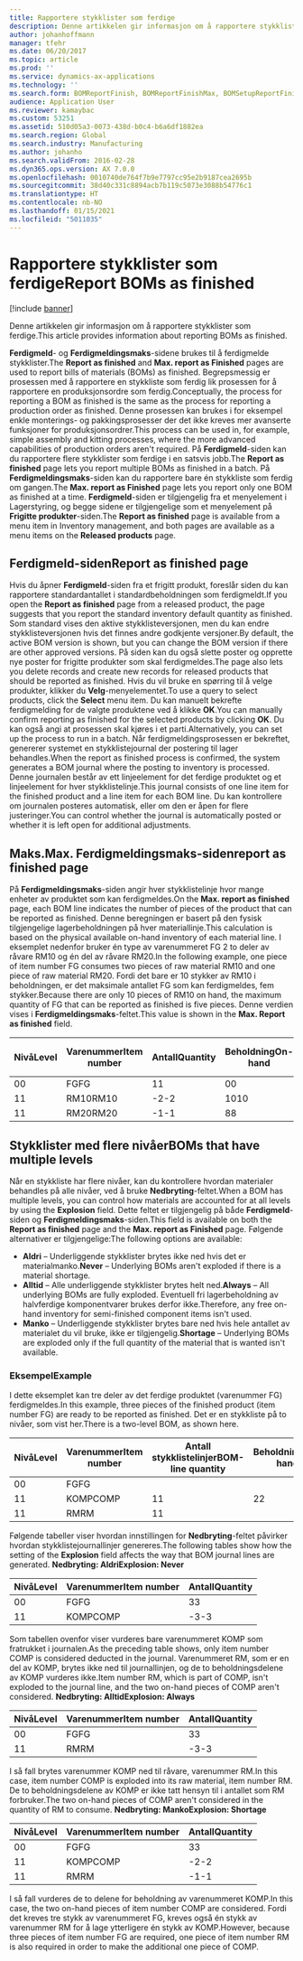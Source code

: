 ```yaml
---
title: Rapportere stykklister som ferdige
description: Denne artikkelen gir informasjon om å rapportere stykklister som ferdige.
author: johanhoffmann
manager: tfehr
ms.date: 06/20/2017
ms.topic: article
ms.prod: ''
ms.service: dynamics-ax-applications
ms.technology: ''
ms.search.form: BOMReportFinish, BOMReportFinishMax, BOMSetupReportFinish
audience: Application User
ms.reviewer: kamaybac
ms.custom: 53251
ms.assetid: 510d05a3-0073-438d-b0c4-b6a6df1882ea
ms.search.region: Global
ms.search.industry: Manufacturing
ms.author: johanho
ms.search.validFrom: 2016-02-28
ms.dyn365.ops.version: AX 7.0.0
ms.openlocfilehash: 0010740de764f7b9e7797cc95e2b9187cea2695b
ms.sourcegitcommit: 38d40c331c8894acb7b119c5073e3088b54776c1
ms.translationtype: HT
ms.contentlocale: nb-NO
ms.lasthandoff: 01/15/2021
ms.locfileid: "5011035"
---
```

# <a name="report-boms-as-finished"></a><span data-ttu-id="de741-103">Rapportere stykklister som ferdige</span><span class="sxs-lookup"><span data-stu-id="de741-103">Report BOMs as finished</span></span>

[!include [banner](../includes/banner.md)]

<span data-ttu-id="de741-104">Denne artikkelen gir informasjon om å rapportere stykklister som ferdige.</span><span class="sxs-lookup"><span data-stu-id="de741-104">This article provides information about reporting BOMs as finished.</span></span>

<span data-ttu-id="de741-105">**Ferdigmeld**- og **Ferdigmeldingsmaks**-sidene brukes til å ferdigmelde stykklister.</span><span class="sxs-lookup"><span data-stu-id="de741-105">The **Report as finished** and **Max. report as Finished** pages are used to report bills of materials (BOMs) as finished.</span></span> <span data-ttu-id="de741-106">Begrepsmessig er prosessen med å rapportere en stykkliste som ferdig lik prosessen for å rapportere en produksjonsordre som ferdig.</span><span class="sxs-lookup"><span data-stu-id="de741-106">Conceptually, the process for reporting a BOM as finished is the same as the process for reporting a production order as finished.</span></span> <span data-ttu-id="de741-107">Denne prosessen kan brukes i for eksempel enkle monterings- og pakkingsprosesser der det ikke kreves mer avanserte funksjoner for produksjonsordrer.</span><span class="sxs-lookup"><span data-stu-id="de741-107">This process can be used in, for example, simple assembly and kitting processes, where the more advanced capabilities of production orders aren't required.</span></span> <span data-ttu-id="de741-108">På **Ferdigmeld**-siden kan du rapportere flere stykklister som ferdige i en satsvis jobb.</span><span class="sxs-lookup"><span data-stu-id="de741-108">The **Report as finished** page lets you report multiple BOMs as finished in a batch.</span></span> <span data-ttu-id="de741-109">På **Ferdigmeldingsmaks**-siden kan du rapportere bare én stykkliste som ferdig om gangen.</span><span class="sxs-lookup"><span data-stu-id="de741-109">The **Max. report as Finished** page lets you report only one BOM as finished at a time.</span></span> <span data-ttu-id="de741-110">**Ferdigmeld**-siden er tilgjengelig fra et menyelement i Lagerstyring, og begge sidene er tilgjengelige som et menyelement på **Frigitte produkter**-siden.</span><span class="sxs-lookup"><span data-stu-id="de741-110">The **Report as finished** page is available from a menu item in Inventory management, and both pages are available as a menu items on the **Released products** page.</span></span>

## <a name="report-as-finished-page"></a><span data-ttu-id="de741-111">Ferdigmeld-siden</span><span class="sxs-lookup"><span data-stu-id="de741-111">Report as finished page</span></span>
<span data-ttu-id="de741-112">Hvis du åpner **Ferdigmeld**-siden fra et frigitt produkt, foreslår siden du kan rapportere standardantallet i standardbeholdningen som ferdigmeldt.</span><span class="sxs-lookup"><span data-stu-id="de741-112">If you open the **Report as finished** page from a released product, the page suggests that you report the standard inventory default quantity as finished.</span></span> <span data-ttu-id="de741-113">Som standard vises den aktive stykklisteversjonen, men du kan endre stykklisteversjonen hvis det finnes andre godkjente versjoner.</span><span class="sxs-lookup"><span data-stu-id="de741-113">By default, the active BOM version is shown, but you can change the BOM version if there are other approved versions.</span></span> <span data-ttu-id="de741-114">På siden kan du også slette poster og opprette nye poster for frigitte produkter som skal ferdigmeldes.</span><span class="sxs-lookup"><span data-stu-id="de741-114">The page also lets you delete records and create new records for released products that should be reported as finished.</span></span> <span data-ttu-id="de741-115">Hvis du vil bruke en spørring til å velge produkter, klikker du **Velg**-menyelementet.</span><span class="sxs-lookup"><span data-stu-id="de741-115">To use a query to select products, click the **Select** menu item.</span></span> <span data-ttu-id="de741-116">Du kan manuelt bekrefte ferdigmelding for de valgte produktene ved å klikke **OK**.</span><span class="sxs-lookup"><span data-stu-id="de741-116">You can manually confirm reporting as finished for the selected products by clicking **OK**.</span></span> <span data-ttu-id="de741-117">Du kan også angi at prosessen skal kjøres i et parti.</span><span class="sxs-lookup"><span data-stu-id="de741-117">Alternatively, you can set up the process to run in a batch.</span></span> <span data-ttu-id="de741-118">Når ferdigmeldingsprosessen er bekreftet, genererer systemet en stykklistejournal der postering til lager behandles.</span><span class="sxs-lookup"><span data-stu-id="de741-118">When the report as finished process is confirmed, the system generates a BOM journal where the posting to inventory is processed.</span></span> <span data-ttu-id="de741-119">Denne journalen består av ett linjeelement for det ferdige produktet og et linjeelement for hver stykklistelinje.</span><span class="sxs-lookup"><span data-stu-id="de741-119">This journal consists of one line item for the finished product and a line item for each BOM line.</span></span> <span data-ttu-id="de741-120">Du kan kontrollere om journalen posteres automatisk, eller om den er åpen for flere justeringer.</span><span class="sxs-lookup"><span data-stu-id="de741-120">You can control whether the journal is automatically posted or whether it is left open for additional adjustments.</span></span>

## <a name="max-report-as-finished-page"></a><span data-ttu-id="de741-121">Maks.</span><span class="sxs-lookup"><span data-stu-id="de741-121">Max.</span></span> <span data-ttu-id="de741-122">Ferdigmeldingsmaks-siden</span><span class="sxs-lookup"><span data-stu-id="de741-122">report as finished page</span></span>
<span data-ttu-id="de741-123">På **Ferdigmeldingsmaks**-siden angir hver stykklistelinje hvor mange enheter av produktet som kan ferdigmeldes.</span><span class="sxs-lookup"><span data-stu-id="de741-123">On the **Max. report as finished** page, each BOM line indicates the number of pieces of the product that can be reported as finished.</span></span> <span data-ttu-id="de741-124">Denne beregningen er basert på den fysisk tilgjengelige lagerbeholdningen på hver materiallinje.</span><span class="sxs-lookup"><span data-stu-id="de741-124">This calculation is based on the physical available on-hand inventory of each material line.</span></span> <span data-ttu-id="de741-125">I eksemplet nedenfor bruker én type av varenummeret FG 2 to deler av råvare RM10 og én del av råvare RM20.</span><span class="sxs-lookup"><span data-stu-id="de741-125">In the following example, one piece of item number FG consumes two pieces of raw material RM10 and one piece of raw material RM20.</span></span> <span data-ttu-id="de741-126">Fordi det bare er 10 stykker av RM10 i beholdningen, er det maksimale antallet FG som kan ferdigmeldes, fem stykker.</span><span class="sxs-lookup"><span data-stu-id="de741-126">Because there are only 10 pieces of RM10 on hand, the maximum quantity of FG that can be reported as finished is five pieces.</span></span> <span data-ttu-id="de741-127">Denne verdien vises i **Ferdigmeldingsmaks**-feltet.</span><span class="sxs-lookup"><span data-stu-id="de741-127">This value is shown in the **Max. Report as finished** field.</span></span>

| <span data-ttu-id="de741-128">Nivå</span><span class="sxs-lookup"><span data-stu-id="de741-128">Level</span></span> | <span data-ttu-id="de741-129">Varenummer</span><span class="sxs-lookup"><span data-stu-id="de741-129">Item number</span></span> | <span data-ttu-id="de741-130">Antall</span><span class="sxs-lookup"><span data-stu-id="de741-130">Quantity</span></span> | <span data-ttu-id="de741-131">Beholdning</span><span class="sxs-lookup"><span data-stu-id="de741-131">On-hand</span></span> | <span data-ttu-id="de741-132">Maks.</span><span class="sxs-lookup"><span data-stu-id="de741-132">Max.</span></span> <span data-ttu-id="de741-133">Ferdigmeld</span><span class="sxs-lookup"><span data-stu-id="de741-133">Report as finished</span></span> |
|-------|-------------|----------|---------|-------------------------|
| <span data-ttu-id="de741-134">0</span><span class="sxs-lookup"><span data-stu-id="de741-134">0</span></span>     | <span data-ttu-id="de741-135">FG</span><span class="sxs-lookup"><span data-stu-id="de741-135">FG</span></span>          |  <span data-ttu-id="de741-136">1</span><span class="sxs-lookup"><span data-stu-id="de741-136">1</span></span>       | <span data-ttu-id="de741-137">0</span><span class="sxs-lookup"><span data-stu-id="de741-137">0</span></span>       | <span data-ttu-id="de741-138">5</span><span class="sxs-lookup"><span data-stu-id="de741-138">5</span></span>                       |
| <span data-ttu-id="de741-139">1</span><span class="sxs-lookup"><span data-stu-id="de741-139">1</span></span>     | <span data-ttu-id="de741-140">RM10</span><span class="sxs-lookup"><span data-stu-id="de741-140">RM10</span></span>        | <span data-ttu-id="de741-141">-2</span><span class="sxs-lookup"><span data-stu-id="de741-141">-2</span></span>       | <span data-ttu-id="de741-142">10</span><span class="sxs-lookup"><span data-stu-id="de741-142">10</span></span>      | <span data-ttu-id="de741-143">5</span><span class="sxs-lookup"><span data-stu-id="de741-143">5</span></span>                       |
| <span data-ttu-id="de741-144">1</span><span class="sxs-lookup"><span data-stu-id="de741-144">1</span></span>     | <span data-ttu-id="de741-145">RM20</span><span class="sxs-lookup"><span data-stu-id="de741-145">RM20</span></span>        | <span data-ttu-id="de741-146">-1</span><span class="sxs-lookup"><span data-stu-id="de741-146">-1</span></span>       |  <span data-ttu-id="de741-147">8</span><span class="sxs-lookup"><span data-stu-id="de741-147">8</span></span>      | <span data-ttu-id="de741-148">8</span><span class="sxs-lookup"><span data-stu-id="de741-148">8</span></span>                       |

## <a name="boms-that-have-multiple-levels"></a><span data-ttu-id="de741-149">Stykklister med flere nivåer</span><span class="sxs-lookup"><span data-stu-id="de741-149">BOMs that have multiple levels</span></span>
<span data-ttu-id="de741-150">Når en stykkliste har flere nivåer, kan du kontrollere hvordan materialer behandles på alle nivåer, ved å bruke **Nedbryting**-feltet.</span><span class="sxs-lookup"><span data-stu-id="de741-150">When a BOM has multiple levels, you can control how materials are accounted for at all levels by using the **Explosion** field.</span></span> <span data-ttu-id="de741-151">Dette feltet er tilgjengelig på både **Ferdigmeld**-siden og **Ferdigmeldingsmaks**-siden.</span><span class="sxs-lookup"><span data-stu-id="de741-151">This field is available on both the **Report as finished** page and the **Max. report as Finished** page.</span></span> <span data-ttu-id="de741-152">Følgende alternativer er tilgjengelige:</span><span class="sxs-lookup"><span data-stu-id="de741-152">The following options are available:</span></span>

-   <span data-ttu-id="de741-153">**Aldri** – Underliggende stykklister brytes ikke ned hvis det er materialmanko.</span><span class="sxs-lookup"><span data-stu-id="de741-153">**Never** – Underlying BOMs aren't exploded if there is a material shortage.</span></span>
-   <span data-ttu-id="de741-154">**Alltid** – Alle underliggende stykklister brytes helt ned.</span><span class="sxs-lookup"><span data-stu-id="de741-154">**Always** – All underlying BOMs are fully exploded.</span></span> <span data-ttu-id="de741-155">Eventuell fri lagerbeholdning av halvferdige komponentvarer brukes derfor ikke.</span><span class="sxs-lookup"><span data-stu-id="de741-155">Therefore, any free on-hand inventory for semi-finished component items isn't used.</span></span>
-   <span data-ttu-id="de741-156">**Manko** – Underliggende stykklister brytes bare ned hvis hele antallet av materialet du vil bruke, ikke er tilgjengelig.</span><span class="sxs-lookup"><span data-stu-id="de741-156">**Shortage** – Underlying BOMs are exploded only if the full quantity of the material that is wanted isn't available.</span></span>

### <a name="example"></a><span data-ttu-id="de741-157">Eksempel</span><span class="sxs-lookup"><span data-stu-id="de741-157">Example</span></span>

<span data-ttu-id="de741-158">I dette eksemplet kan tre deler av det ferdige produktet (varenummer FG) ferdigmeldes.</span><span class="sxs-lookup"><span data-stu-id="de741-158">In this example, three pieces of the finished product (item number FG) are ready to be reported as finished.</span></span> <span data-ttu-id="de741-159">Det er en stykkliste på to nivåer, som vist her.</span><span class="sxs-lookup"><span data-stu-id="de741-159">There is a two-level BOM, as shown here.</span></span>

| <span data-ttu-id="de741-160">Nivå</span><span class="sxs-lookup"><span data-stu-id="de741-160">Level</span></span> | <span data-ttu-id="de741-161">Varenummer</span><span class="sxs-lookup"><span data-stu-id="de741-161">Item number</span></span> | <span data-ttu-id="de741-162">Antall stykklistelinjer</span><span class="sxs-lookup"><span data-stu-id="de741-162">BOM-line quantity</span></span> | <span data-ttu-id="de741-163">Beholdning</span><span class="sxs-lookup"><span data-stu-id="de741-163">On-hand</span></span> |
|-------|-------------|-------------------|---------|
| <span data-ttu-id="de741-164">0</span><span class="sxs-lookup"><span data-stu-id="de741-164">0</span></span>     | <span data-ttu-id="de741-165">FG</span><span class="sxs-lookup"><span data-stu-id="de741-165">FG</span></span>          |                   |         |
| <span data-ttu-id="de741-166">1</span><span class="sxs-lookup"><span data-stu-id="de741-166">1</span></span>     | <span data-ttu-id="de741-167">KOMP</span><span class="sxs-lookup"><span data-stu-id="de741-167">COMP</span></span>        | <span data-ttu-id="de741-168">1</span><span class="sxs-lookup"><span data-stu-id="de741-168">1</span></span>                 | <span data-ttu-id="de741-169">2</span><span class="sxs-lookup"><span data-stu-id="de741-169">2</span></span>       |
| <span data-ttu-id="de741-170">1</span><span class="sxs-lookup"><span data-stu-id="de741-170">1</span></span>     | <span data-ttu-id="de741-171">RM</span><span class="sxs-lookup"><span data-stu-id="de741-171">RM</span></span>          | <span data-ttu-id="de741-172">1</span><span class="sxs-lookup"><span data-stu-id="de741-172">1</span></span>                 |         |

<span data-ttu-id="de741-173">Følgende tabeller viser hvordan innstillingen for **Nedbryting**-feltet påvirker hvordan stykklistejournallinjer genereres.</span><span class="sxs-lookup"><span data-stu-id="de741-173">The following tables show how the setting of the **Explosion** field affects the way that BOM journal lines are generated.</span></span> <span data-ttu-id="de741-174">**Nedbryting: Aldri**</span><span class="sxs-lookup"><span data-stu-id="de741-174">**Explosion: Never**</span></span>

| <span data-ttu-id="de741-175">Nivå</span><span class="sxs-lookup"><span data-stu-id="de741-175">Level</span></span> | <span data-ttu-id="de741-176">Varenummer</span><span class="sxs-lookup"><span data-stu-id="de741-176">Item number</span></span> | <span data-ttu-id="de741-177">Antall</span><span class="sxs-lookup"><span data-stu-id="de741-177">Quantity</span></span> |
|-------|-------------|----------|
| <span data-ttu-id="de741-178">0</span><span class="sxs-lookup"><span data-stu-id="de741-178">0</span></span>     | <span data-ttu-id="de741-179">FG</span><span class="sxs-lookup"><span data-stu-id="de741-179">FG</span></span>          | <span data-ttu-id="de741-180">3</span><span class="sxs-lookup"><span data-stu-id="de741-180">3</span></span>        |
| <span data-ttu-id="de741-181">1</span><span class="sxs-lookup"><span data-stu-id="de741-181">1</span></span>     | <span data-ttu-id="de741-182">KOMP</span><span class="sxs-lookup"><span data-stu-id="de741-182">COMP</span></span>        | <span data-ttu-id="de741-183">-3</span><span class="sxs-lookup"><span data-stu-id="de741-183">-3</span></span>       |

<span data-ttu-id="de741-184">Som tabellen ovenfor viser vurderes bare varenummeret KOMP som fratrukket i journalen.</span><span class="sxs-lookup"><span data-stu-id="de741-184">As the preceding table shows, only item number COMP is considered deducted in the journal.</span></span> <span data-ttu-id="de741-185">Varenummeret RM, som er en del av KOMP, brytes ikke ned til journallinjen, og de to beholdningsdelene av KOMP vurderes ikke.</span><span class="sxs-lookup"><span data-stu-id="de741-185">Item number RM, which is part of COMP, isn't exploded to the journal line, and the two on-hand pieces of COMP aren't considered.</span></span> <span data-ttu-id="de741-186">**Nedbryting: Alltid**</span><span class="sxs-lookup"><span data-stu-id="de741-186">**Explosion: Always**</span></span>

| <span data-ttu-id="de741-187">Nivå</span><span class="sxs-lookup"><span data-stu-id="de741-187">Level</span></span> | <span data-ttu-id="de741-188">Varenummer</span><span class="sxs-lookup"><span data-stu-id="de741-188">Item number</span></span> | <span data-ttu-id="de741-189">Antall</span><span class="sxs-lookup"><span data-stu-id="de741-189">Quantity</span></span> |
|-------|-------------|----------|
| <span data-ttu-id="de741-190">0</span><span class="sxs-lookup"><span data-stu-id="de741-190">0</span></span>     | <span data-ttu-id="de741-191">FG</span><span class="sxs-lookup"><span data-stu-id="de741-191">FG</span></span>          | <span data-ttu-id="de741-192">3</span><span class="sxs-lookup"><span data-stu-id="de741-192">3</span></span>        |
| <span data-ttu-id="de741-193">1</span><span class="sxs-lookup"><span data-stu-id="de741-193">1</span></span>     | <span data-ttu-id="de741-194">RM</span><span class="sxs-lookup"><span data-stu-id="de741-194">RM</span></span>          | <span data-ttu-id="de741-195">-3</span><span class="sxs-lookup"><span data-stu-id="de741-195">-3</span></span>       |

<span data-ttu-id="de741-196">I så fall brytes varenummer KOMP ned til råvare, varenummer RM.</span><span class="sxs-lookup"><span data-stu-id="de741-196">In this case, item number COMP is exploded into its raw material, item number RM.</span></span> <span data-ttu-id="de741-197">De to beholdningsdelene av KOMP er ikke tatt hensyn til i antallet som RM forbruker.</span><span class="sxs-lookup"><span data-stu-id="de741-197">The two on-hand pieces of COMP aren't considered in the quantity of RM to consume.</span></span> <span data-ttu-id="de741-198">**Nedbryting: Manko**</span><span class="sxs-lookup"><span data-stu-id="de741-198">**Explosion: Shortage**</span></span>

| <span data-ttu-id="de741-199">Nivå</span><span class="sxs-lookup"><span data-stu-id="de741-199">Level</span></span> | <span data-ttu-id="de741-200">Varenummer</span><span class="sxs-lookup"><span data-stu-id="de741-200">Item number</span></span> | <span data-ttu-id="de741-201">Antall</span><span class="sxs-lookup"><span data-stu-id="de741-201">Quantity</span></span> |
|-------|-------------|----------|
| <span data-ttu-id="de741-202">0</span><span class="sxs-lookup"><span data-stu-id="de741-202">0</span></span>     | <span data-ttu-id="de741-203">FG</span><span class="sxs-lookup"><span data-stu-id="de741-203">FG</span></span>          | <span data-ttu-id="de741-204">3</span><span class="sxs-lookup"><span data-stu-id="de741-204">3</span></span>        |
| <span data-ttu-id="de741-205">1</span><span class="sxs-lookup"><span data-stu-id="de741-205">1</span></span>     | <span data-ttu-id="de741-206">KOMP</span><span class="sxs-lookup"><span data-stu-id="de741-206">COMP</span></span>        | <span data-ttu-id="de741-207">-2</span><span class="sxs-lookup"><span data-stu-id="de741-207">-2</span></span>       |
| <span data-ttu-id="de741-208">1</span><span class="sxs-lookup"><span data-stu-id="de741-208">1</span></span>     | <span data-ttu-id="de741-209">RM</span><span class="sxs-lookup"><span data-stu-id="de741-209">RM</span></span>          | <span data-ttu-id="de741-210">-1</span><span class="sxs-lookup"><span data-stu-id="de741-210">-1</span></span>       |

<span data-ttu-id="de741-211">I så fall vurderes de to delene for beholdning av varenummeret KOMP.</span><span class="sxs-lookup"><span data-stu-id="de741-211">In this case, the two on-hand pieces of item number COMP are considered.</span></span> <span data-ttu-id="de741-212">Fordi det kreves tre stykk av varenummeret FG, kreves også én stykk av varenummer RM for å lage ytterligere én stykk av KOMP.</span><span class="sxs-lookup"><span data-stu-id="de741-212">However, because three pieces of item number FG are required, one piece of item number RM is also required in order to make the additional one piece of COMP.</span></span>



